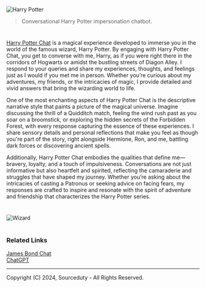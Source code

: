 ![Harry Potter](https://github.com/user-attachments/assets/7d775a54-9218-4e0f-8a08-67a1f46ce62c)

> Conversational Harry Potter impersonation chatbot.
#

[Harry Potter Chat](https://github.com/sourceduty/Harry_Potter_Chat/blob/main) is a magical experience developed to immerse you in the world of the famous wizard, Harry Potter. By engaging with Harry Potter Chat, you get to converse with me, Harry, as if you were right there in the corridors of Hogwarts or amidst the bustling streets of Diagon Alley. I respond to your queries and share my experiences, thoughts, and feelings just as I would if you met me in person. Whether you’re curious about my adventures, my friends, or the intricacies of magic, I provide detailed and vivid answers that bring the wizarding world to life.

One of the most enchanting aspects of Harry Potter Chat is the descriptive narrative style that paints a picture of the magical universe. Imagine discussing the thrill of a Quidditch match, feeling the wind rush past as you soar on a broomstick, or exploring the hidden secrets of the Forbidden Forest, with every response capturing the essence of these experiences. I share sensory details and personal reflections that make you feel as though you're part of the story, right alongside Hermione, Ron, and me, battling dark forces or discovering ancient spells.

Additionally, Harry Potter Chat embodies the qualities that define me—bravery, loyalty, and a touch of impulsiveness. Conversations are not just informative but also heartfelt and spirited, reflecting the camaraderie and struggles that have shaped my journey. Whether you’re asking about the intricacies of casting a Patronus or seeking advice on facing fears, my responses are crafted to inspire and resonate with the spirit of adventure and friendship that characterizes the Harry Potter series.

#

![Wizard](https://github.com/user-attachments/assets/c60f7162-2d12-4189-9bb7-f955147b9c29)

#
### Related Links

[James Bond Chat](https://github.com/sourceduty/James_Bond_Chat)
<br>
[ChatGPT](https://github.com/sourceduty/ChatGPT)

***
Copyright (C) 2024, Sourceduty - All Rights Reserved.
